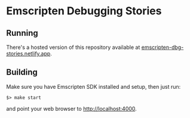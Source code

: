 Emscripten Debugging Stories
============================

Running
-------

There's a hosted version of this repository available at [emscripten-dbg-stories.netlify.app](https://emscripten-dbg-stories.netlify.app/).

Building
--------

Make sure you have Emscripten SDK installed and setup, then just run:

```
$> make start
```

and point your web browser to [http://localhost:4000](http://localhost:4000).

